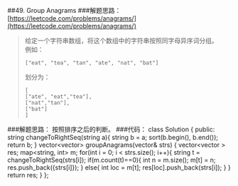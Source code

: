 ##49. Group Anagrams 
###解题思路：[https://leetcode.com/problems/anagrams/](https://leetcode.com/problems/anagrams/)
> 给定一个字符串数组，将这个数组中的字符串按照同字母异序词分组。    
> 例如：
> 
>     ["eat", "tea", "tan", "ate", "nat", "bat"]
> 划分为：
> 
>     [
>     ["ate", "eat","tea"],
>     ["nat","tan"],
>     ["bat"]
>     ]

###解题思路：
按照排序之后的判断。
###代码：
	class Solution {
	public:
	    string changeToRightSeq(string a){
	        string b = a;
	        sort(b.begin(), b.end());
	        return b;
	    }
	    vector<vector<string>> groupAnagrams(vector<string>& strs) {
	        vector<vector<string> >  res;
	        map<string, int> m;
	        for(int i = 0; i < strs.size(); i++){
	            string t = changeToRightSeq(strs[i]);
	            if(m.count(t)==0){
	                int n = m.size();
	                m[t] = n;
	                res.push_back({strs[i]});
	            }
	            else{
	                int loc = m[t];
	                res[loc].push_back(strs[i]);
	            }
	        }
	        return res;
	    }
	};